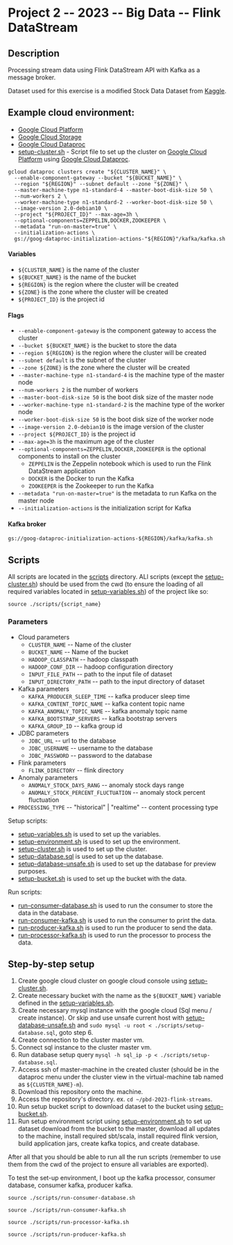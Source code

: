 # Project 2 -- 2023 -- Big Data -- Flink DataStream

## Description

Processing stream data using Flink DataStream API with Kafka as a message broker.

Dataset used for this exercise is a modified Stock Data Dataset
from [Kaggle](https://www.kaggle.com/jacksoncrow/stock-market-dataset).

## Example cloud environment:

- [Google Cloud Platform](https://cloud.google.com/)
- [Google Cloud Storage](https://cloud.google.com/storage)
- [Google Cloud Dataproc](https://cloud.google.com/dataproc)
- [setup-cluster.sh](./scripts/setup-cluster.sh) - Script file to set up the cluster
  on [Google Cloud Platform](https://cloud.google.com/) using
  [Google Cloud Dataproc](https://cloud.google.com/dataproc).

```shell
gcloud dataproc clusters create "${CLUSTER_NAME}" \
  --enable-component-gateway --bucket "${BUCKET_NAME}" \
  --region "${REGION}" --subnet default --zone "${ZONE}" \
  --master-machine-type n1-standard-4 --master-boot-disk-size 50 \
  --num-workers 2 \
  --worker-machine-type n1-standard-2 --worker-boot-disk-size 50 \
  --image-version 2.0-debian10 \
  --project "${PROJECT_ID}" --max-age=3h \
  --optional-components=ZEPPELIN,DOCKER,ZOOKEEPER \
  --metadata "run-on-master=true" \
  --initialization-actions \
  gs://goog-dataproc-initialization-actions-"${REGION}"/kafka/kafka.sh
```

#### Variables

- `${CLUSTER_NAME}` is the name of the cluster
- `${BUCKET_NAME}` is the name of the bucket
- `${REGION}` is the region where the cluster will be created
- `${ZONE}` is the zone where the cluster will be created
- `${PROJECT_ID}` is the project id

#### Flags

- `--enable-component-gateway` is the component gateway to access the cluster
- `--bucket ${BUCKET_NAME}` is the bucket to store the data
- `--region ${REGION}` is the region where the cluster will be created
- `--subnet default` is the subnet of the cluster
- `--zone ${ZONE}` is the zone where the cluster will be created
- `--master-machine-type n1-standard-4` is the machine type of the master node
- `--num-workers 2` is the number of workers
- `--master-boot-disk-size 50` is the boot disk size of the master node
- `--worker-machine-type n1-standard-2` is the machine type of the worker node
- `--worker-boot-disk-size 50` is the boot disk size of the worker node
- `--image-version 2.0-debian10` is the image version of the cluster
- `--project ${PROJECT_ID}` is the project id
- `--max-age=3h` is the maximum age of the cluster
- `--optional-components=ZEPPELIN,DOCKER,ZOOKEEPER` is the optional components to install on the cluster
    - `ZEPPELIN` is the Zeppelin notebook which is used to run the Flink DataStream application
    - `DOCKER` is the Docker to run the Kafka
    - `ZOOKEEPER` is the Zookeeper to run the Kafka
- `--metadata "run-on-master=true"` is the metadata to run Kafka on the master node
- `--initialization-actions` is the initialization script for Kafka

#### Kafka broker

```shell
gs://goog-dataproc-initialization-actions-${REGION}/kafka/kafka.sh
```

## Scripts

All scripts are located in the [scripts](./scripts) directory.
ALl scripts (except the [setup-cluster.sh](./scripts/setup-cluster.sh)) should be used from the cwd (to ensure the
loading of all required variables located in [setup-variables.sh](./scripts/setup-variables.sh)) of the project like so:

```shell
source ./scripts/{script_name}
```

### Parameters

- Cloud parameters
    - `CLUSTER_NAME` -- Name of the cluster
    - `BUCKET_NAME` -- Name of the bucket
    - `HADOOP_CLASSPATH` -- hadoop classpath
    - `HADOOP_CONF_DIR` -- hadoop configuration directory
    - `INPUT_FILE_PATH` -- path to the input file of dataset
    - `INPUT_DIRECTORY_PATH` -- path to the input directory of dataset
- Kafka parameters
    - `KAFKA_PRODUCER_SLEEP_TIME` -- kafka producer sleep time
    - `KAFKA_CONTENT_TOPIC_NAME` -- kafka content topic name
    - `KAFKA_ANOMALY_TOPIC_NAME` -- kafka anomaly topic name
    - `KAFKA_BOOTSTRAP_SERVERS` -- kafka bootstrap servers
    - `KAFKA_GROUP_ID` -- kafka group id
- JDBC parameters
    - `JDBC_URL` -- url to the database
    - `JDBC_USERNAME` -- username to the database
    - `JDBC_PASSWORD`  -- password to the database
- Flink parameters
    - `FLINK_DIRECTORY` -- flink directory
- Anomaly parameters
    - `ANOMALY_STOCK_DAYS_RANG` -- anomaly stock days range
    - `ANOMALY_STOCK_PERCENT_FLUCTUATION` -- anomaly stock percent fluctuation
- `PROCESSING_TYPE` -- "historical" | "realtime" -- content processing type

Setup scripts:

- [setup-variables.sh](./scripts/setup-variables.sh) is used to set up the variables.
- [setup-environment.sh](./scripts/setup-environment.sh) is used to set up the environment.
- [setup-cluster.sh](./scripts/setup-cluster.sh) is used to set up the cluster.
- [setup-database.sql](./scripts/setup-database.sql) is used to set up the database.
- [setup-database-unsafe.sh](./scripts/setup-database-unsafe.sh) is used to set up the database for preview purposes.
- [setup-bucket.sh](./scripts/setup-bucket.sh) is used to set up the bucket with the data.

Run scripts:

- [run-consumer-database.sh](./scripts/run-consumer-database.sh) is used to run the consumer to store the data in the
  database.
- [run-consumer-kafka.sh](./scripts/run-consumer-kafka.sh) is used to run the consumer to print the data.
- [run-producer-kafka.sh](./scripts/run-producer-kafka.sh) is used to run the producer to send the data.
- [run-processor-kafka.sh](./scripts/run-processor-kafka.sh) is used to run the processor to process the data.

## Step-by-step setup

1. Create google cloud cluster on google cloud console using [setup-cluster.sh](./scripts/setup-cluster.sh).
2. Create necessary bucket with the name as the `${BUCKET_NAME}` variable defined in
   the [setup-variables.sh](./scripts/setup-variables.sh).
3. Create necessary mysql instance with the google cloud (Sql menu / create instance). Or skip and use unsafe
   current host with [setup-database-unsafe.sh](./scripts/setup-database-unsafe.sh) and `sudo mysql -u root < ./scripts/setup-database.sql`, goto step 6.
4. Create connection to the cluster master vm.
5. Connect sql instance to the cluster master vm.
6. Run database setup query `mysql -h sql_ip -p < ./scripts/setup-database.sql`.
7. Access ssh of master-machine in the created cluster (should be in the dataproc menu under the cluster view in the
   virtual-machine tab named as `${CLUSTER_NAME}-m`).
8. Download this repository onto the machine.
9. Access the repository's directory. ex. `cd ~/pbd-2023-flink-streams`.
10. Run setup bucket script to download dataset to the bucket using [setup-bucket.sh](./scripts/setup-bucket.sh).
11. Run setup environment script using [setup-environment.sh](./scripts/setup-environment.sh) to set up dataset download
    from the bucket to the master, download all updates to the
    machine, install required sbt/scala, install required flink version, build application jars, create kafka topics,
    and
    create database.

After all that you should be able to run all the run scripts (remember to use them from the cwd of the project to ensure
all variables are exported).

To test the set-up environment, I boot up the kafka processor, consumer database, consumer kafka, producer kafka.

```shell
source ./scripts/run-consumer-database.sh
```

```shell
source ./scripts/run-consumer-kafka.sh
```

```shell
source ./scripts/run-processor-kafka.sh
```

```shell
source ./scripts/run-producer-kafka.sh
```

